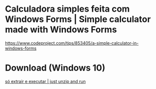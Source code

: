 # Calculadora simples feita com Windows Forms | Simple calculator made with Windows Forms
 
 https://www.codeproject.com/tips/853405/a-simple-calculator-in-windows-forms
 
 # Download (Windows 10)
 
 [só extrair e executar | just unzip and run](https://github.com/david042/CalculadoraWindowsForms/releases/download/v1/calculadora.zip)
